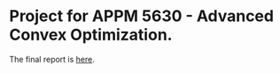 # Project for APPM 5630 - Advanced Convex Optimization.
The final report is [here](APPM_5630_Final_Project.pdf).
